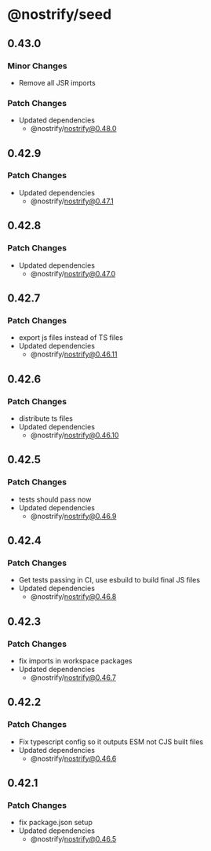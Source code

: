 # @nostrify/seed

## 0.43.0

### Minor Changes

- Remove all JSR imports

### Patch Changes

- Updated dependencies
  - @nostrify/nostrify@0.48.0

## 0.42.9

### Patch Changes

- Updated dependencies
  - @nostrify/nostrify@0.47.1

## 0.42.8

### Patch Changes

- Updated dependencies
  - @nostrify/nostrify@0.47.0

## 0.42.7

### Patch Changes

- export js files instead of TS files
- Updated dependencies
  - @nostrify/nostrify@0.46.11

## 0.42.6

### Patch Changes

- distribute ts files
- Updated dependencies
  - @nostrify/nostrify@0.46.10

## 0.42.5

### Patch Changes

- tests should pass now
- Updated dependencies
  - @nostrify/nostrify@0.46.9

## 0.42.4

### Patch Changes

- Get tests passing in CI, use esbuild to build final JS files
- Updated dependencies
  - @nostrify/nostrify@0.46.8

## 0.42.3

### Patch Changes

- fix imports in workspace packages
- Updated dependencies
  - @nostrify/nostrify@0.46.7

## 0.42.2

### Patch Changes

- Fix typescript config so it outputs ESM not CJS built files
- Updated dependencies
  - @nostrify/nostrify@0.46.6

## 0.42.1

### Patch Changes

- fix package.json setup
- Updated dependencies
  - @nostrify/nostrify@0.46.5
